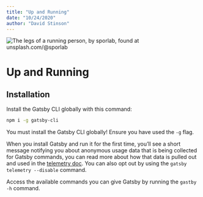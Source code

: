 ```yaml
---
title: "Up and Running"
date: "10/24/2020"
author: "David Stinson"
---
```


![The legs of a running person, by sporlab, found at unsplash.com/@sporlab](https://images.unsplash.com/photo-1571008887538-b36bb32f4571?ixlib=rb-1.2.1&ixid=eyJhcHBfaWQiOjEyMDd9&auto=format&fit=crop&w=1200&q=80)

# Up and Running

## Installation

Install the Gatsby CLI globally with this command:

```bash
npm i -g gatsby-cli
```

You must install the Gatsby CLI globally! Ensure you have used the `-g` flag.

When you install Gatsby and run it for the first time, you’ll see a short message notifying you about anonymous usage data that is being collected for Gatsby commands, you can read more about how that data is pulled out and used in the [telemetry doc](https://www.gatsbyjs.com/docs/telemetry/). You can also opt out by using the `gatsby telemetry --disable` command.

Access the available commands you can give Gatsby by running the `gastby -h` command.

